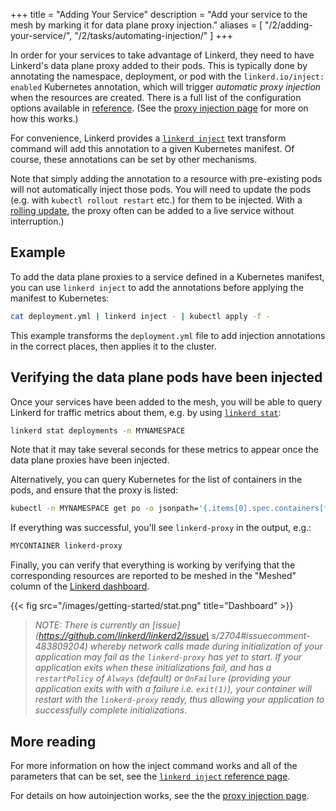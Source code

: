+++
title = "Adding Your Service"
description = "Add your service to the mesh by marking it for data plane proxy injection."
aliases = [
  "/2/adding-your-service/",
  "/2/tasks/automating-injection/"
]
+++

In order for your services to take advantage of Linkerd, they need to have
Linkerd's data plane proxy added to their pods. This is typically done by
annotating the namespace, deployment, or pod with the `linkerd.io/inject:
enabled` Kubernetes annotation, which will trigger *automatic proxy injection*
when the resources are created. There is a full list of the configuration
options available in [reference](/2/reference/proxy-configuration/). (See the
[proxy injection page](/2/features/proxy-injection/) for more on how this
works.)

For convenience, Linkerd provides a [`linkerd
inject`](/2/reference/cli/inject/) text transform command will add this
annotation to a given Kubernetes manifest. Of course, these annotations can be
set by other mechanisms.

Note that simply adding the annotation to a resource with pre-existing pods
will not automatically inject those pods. You will need to update the pods
(e.g. with `kubectl rollout restart` etc.) for them to be injected.  With a
[rolling
update](https://kubernetes.io/docs/tutorials/kubernetes-basics/update/update-intro/),
the proxy often can be added to a live service without interruption.)

## Example

To add the data plane proxies to a service defined in a Kubernetes manifest,
you can use `linkerd inject` to add the annotations before applying the manifest
to Kubernetes:

```bash
cat deployment.yml | linkerd inject - | kubectl apply -f -
```

This example transforms the `deployment.yml` file to add injection annotations
in the correct places, then applies it to the cluster.

## Verifying the data plane pods have been injected

Once your services have been added to the mesh, you will be able to query
Linkerd for traffic metrics about them, e.g. by using [`linkerd
stat`](/2/reference/cli/stat/):

```bash
linkerd stat deployments -n MYNAMESPACE
```

Note that it may take several seconds for these metrics to appear once the data
plane proxies have been injected.

Alternatively, you can query Kubernetes for the list of containers in the pods,
and ensure that the proxy is listed:

```bash
kubectl -n MYNAMESPACE get po -o jsonpath='{.items[0].spec.containers[*].name}'
```

If everything was successful, you'll see `linkerd-proxy` in the output, e.g.:

```bash
MYCONTAINER linkerd-proxy
```

Finally, you can verify that everything is working by verifying that the
corresponding resources are reported to be meshed in the "Meshed" column of the
[Linkerd dashboard](/2/features/dashboard/).

{{< fig src="/images/getting-started/stat.png" title="Dashboard" >}}

> _NOTE: There is currently an [issue](https://github.com/linkerd/linkerd2/issue\
s/2704#issuecomment-483809204) whereby network calls made during initialization
of your application may fail as the `linkerd-proxy` has yet to start. If your
application exits when these initializations fail, and has a `restartPolicy` of
`Always` (default) or `OnFailure` (providing your application exits with with a
failure i.e. `exit(1)`), your container will restart with the `linkerd-proxy`
ready, thus allowing your application to successfully complete initializations_.

## More reading

For more information on how the inject command works and all of the parameters
that can be set, see the [`linkerd inject` reference
page](/2/reference/cli/inject/).

For details on how autoinjection works, see the the [proxy injection
page](/2/features/proxy-injection/).
